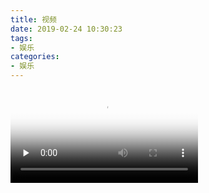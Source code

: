 ```yaml
---
title: 视频
date: 2019-02-24 10:30:23
tags:
- 娱乐
categories:
- 娱乐
---
```


<video id="video" controls="" preload="none" poster="http://om2bks7xs.bkt.clouddn.com/2017-08-26-Markdown-Advance-Video.jpg">
      <source id="mp4" src="http://pnbd44c64.bkt.clouddn.com/10%20Amazing%20Robots%20That%20Really%20Exist.mp4" type="video/mp4">
      </video>
